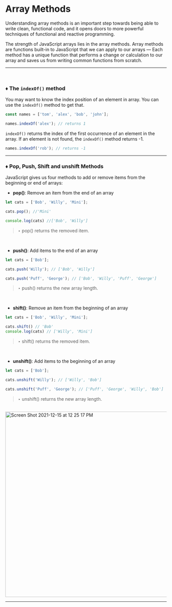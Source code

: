 
# Array Methods

Understanding array methods is an important step towards being able to write clean, functional code, and it opens doors to more powerful techniques of functional and reactive programming.


The strength of JavaScript arrays lies in the array methods. Array methods are functions built-in to JavaScript that we can apply to our arrays — Each method has a unique function that performs a change or calculation to our array and saves us from writing common functions from scratch.

---

<br>

### ♦︎ The **`indexOf()`** method

You may want to know the index position of an element in array. You can use the `indexOf()` method to get that. 

```js
const names = ['tom', 'alex', 'bob', 'john'];

names.indexOf('alex'); // returns 1
```
`indexOf()` returns the index of the first occurrence of an element in the array. If an element is not found, the `indexOf()` method returns -1.

```javascript
names.indexOf('rob'); // returns -1
```

----

### ♦︎ **Pop, Push, Shift and unshift Methods**

JavaScript gives us four methods to add or remove items from the beginning or end of arrays:

- **pop()**: Remove an item from the end of an array

```js
let cats = ['Bob', 'Willy', 'Mini'];

cats.pop(); //'Mini'

console.log(cats) //['Bob', 'Willy']
```
> ‣ pop() returns the removed item.

<br>

- **push()**: Add items to the end of an array

```js
let cats = ['Bob'];

cats.push('Willy'); // ['Bob', 'Willy']

cats.push('Puff', 'George'); // ['Bob', 'Willy', 'Puff', 'George']
```
> ‣ push() returns the new array length.

<br>

- **shift()**: Remove an item from the beginning of an array

```js
let cats = ['Bob', 'Willy', 'Mini'];

cats.shift() // 'Bob'
console.log(cats) // ['Willy', 'Mini']
```

> ‣ shift() returns the removed item.

<br>

- **unshift()**: Add items to the beginning of an array

```js
let cats = ['Bob'];

cats.unshift('Willy'); // ['Willy', 'Bob']

cats.unshift('Puff', 'George'); // ['Puff', 'George', 'Willy', 'Bob']

```
> ‣ unshift() returns the new array length.

<br>

<img width="578" alt="Screen Shot 2021-12-15 at 12 25 17 PM" src="https://user-images.githubusercontent.com/47992412/146169616-550f0d7f-370f-4249-9fe4-4ce70b080380.png">

----

